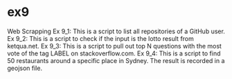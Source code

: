 # ex9
Web Scrapping
Ex 9_1: This is a script to list all repositories of a GitHub user.
Ex 9_2: This is a script to check if the input is the lotto result from ketqua.net.
Ex 9_3: This is a script to pull out top N questions with the most vote of the tag LABEL on stackoverflow.com.
Ex 9_4: This is a script to find 50 restaurants around a specific place in Sydney. The result is recorded in a geojson file.
